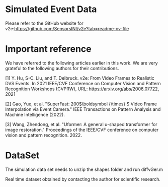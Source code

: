 # Simulated Event Data
Please refer to the GitHub website for v2e:https://github.com/SensorsINI/v2e?tab=readme-ov-file



# Important reference
We have referred to the following articles earlier in this work. We are very grateful to the following authors for their contributions.

[1] Y. Hu, S-C. Liu, and T. Delbruck. v2e: From Video Frames to Realistic DVS Events. In 2021 IEEE/CVF Conference on Computer Vision and Pattern Recognition Workshops (CVPRW), URL: https://arxiv.org/abs/2006.07722, 2021

[2] Gao, Yue, et al. "SuperFast: 200$\boldsymbol {\times} $ Video Frame Interpolation via Event Camera." IEEE Transactions on Pattern Analysis and Machine Intelligence (2022).

[3] Wang, Zhendong, et al. "Uformer: A general u-shaped transformer for image restoration." Proceedings of the IEEE/CVF conference on computer vision and pattern recognition. 2022.


# DataSet
The simulation data set needs to unzip the shapes folder and run diffvGer.m

Real time dataset obtained by contacting the author for scientific research.
